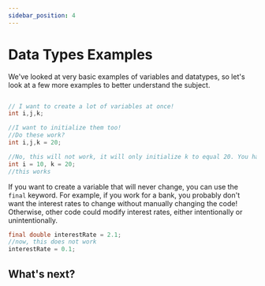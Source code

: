 ```yaml
---
sidebar_position: 4
---
```


# Data Types Examples

We've looked at very basic examples of variables and datatypes, so let's look at a few more examples to better understand the subject.

```java

// I want to create a lot of variables at once! 
int i,j,k;

//I want to initialize them too!
//Do these work?
int i,j,k = 20;

//No, this will not work, it will only initialize k to equal 20. You have to initialize them all separately!
int i = 10, k = 20;
//this works
```

If you want to create a variable that will never change, you can use the `final` keyword. For example, if you work for a bank, you probably don't want the interest rates to change without manually changing the code! Otherwise, other code could modify interest rates, either intentionally or unintentionally.

```java
final double interestRate = 2.1;
//now, this does not work
interestRate = 0.1;
```

## What's next?

